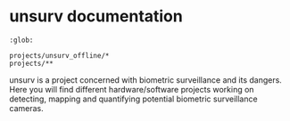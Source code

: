 # unsurv documentation

```{toctree}
:glob:

projects/unsurv_offline/*
projects/**
```

unsurv is a project concerned with biometric surveillance and its dangers. Here you will find different hardware/software projects working on detecting, mapping and quantifying potential biometric surveillance cameras.
